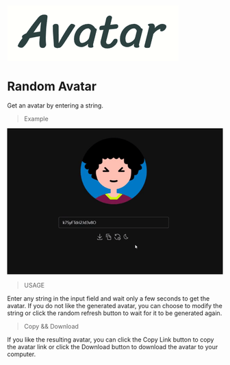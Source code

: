 ![](./docs/logo.png)

# Random Avatar
Get an avatar by entering a string.

> Example

![演示gif](./docs/demo.gif)

> USAGE

Enter any string in the input field and wait only a few seconds to get the avatar.
If you do not like the generated avatar, you can choose to modify the string or click the random refresh button to wait for it to be generated again.

> Copy && Download

If you like the resulting avatar, you can click the Copy Link button to copy the avatar link or click the Download button to download the avatar to your computer.
